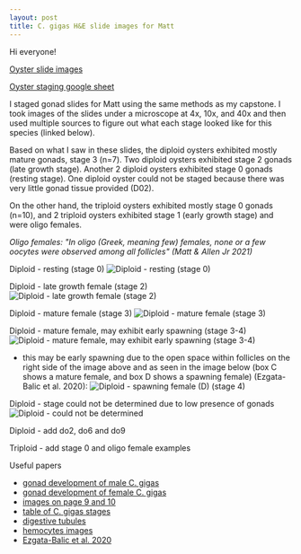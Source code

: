 ```yaml
---
layout: post
title: C. gigas H&E slide images for Matt
---
```

Hi everyone!

[Oyster slide images](https://drive.google.com/drive/folders/16TO3-1beDiOUhpmIE1NrAnbg3lo8JmOg?usp=sharing)

[Oyster staging google sheet](https://docs.google.com/spreadsheets/d/1fqYHdkFAxkhkaCjyz1m-wtLuHCWAQXIDzCgza5Ya_9I/edit?usp=sharing)

I staged gonad slides for Matt using the same methods as my capstone. I took 
images of the slides under a microscope at 4x, 10x, and 40x and then used multiple 
sources to figure out what each stage looked like for this species (linked below). 

Based on what I saw in these slides, the diploid oysters exhibited mostly mature gonads, stage 3 (n=7). Two diploid oysters exhibited stage 2 gonads (late growth stage). Another 2 diploid oysters exhibited stage 0 gonads (resting stage). One diploid oyster could not be staged because there was very little gonad tissue provided (D02). 

On the other hand, the triploid oysters exhibited mostly stage 0 gonads (n=10), and 2 triploid oysters exhibited stage 1 (early growth stage) and were oligo females.

*Oligo females: "In oligo (Greek, meaning few) females, none or a few oocytes were observed among all
follicles" (Matt & Allen Jr 2021)*


Diploid - resting (stage 0)
![Diploid - resting (stage 0)](https://raw.githubusercontent.com/drlawson/drlawson.github.io/master/images/D11_10x.jpg "Diploid resting")

Diploid - late growth female (stage 2)                  
![Diploid - late growth female (stage 2)](https://raw.githubusercontent.com/drlawson/drlawson.github.io/master/images/D03_10x.jpg "Diploid late growth")  

Diploid - mature female (stage 3)
![Diploid - mature female (stage 3)](https://raw.githubusercontent.com/drlawson/drlawson.github.io/master/images/D08_10x_a.jpg "Diploid mature")

Diploid - mature female, may exhibit early spawning (stage 3-4)
![Diploid - mature female, may exhibit early spawning (stage 3-4)](https://raw.githubusercontent.com/drlawson/drlawson.github.io/master/images/D04_10x.jpg "Diploid early spawning")

- this may be early spawning due to the open space within follicles on the right side of the image above and as seen in the image below (box C shows a mature female, and box D shows a spawning female) (Ezgata-Balic et al. 2020): 
![Diploid - spawning female (D) (stage 4)](https://raw.githubusercontent.com/drlawson/drlawson.github.io/master/images/Histology-of-gonad-development-stages-of-females-of-Crassostrea-gigas-A-early-active.jpg "Diploid early spawning")

Diploid - stage could not be determined due to low presence of gonads 
![Diploid - could not be determined](https://raw.githubusercontent.com/drlawson/drlawson.github.io/master/images/D02_10x%20(1).jpg "Diploid NA")

Diploid - add do2, do6 and do9 

Triploid - add stage 0 and oligo female examples 




Useful papers
- [gonad development of male C. gigas](https://www.researchgate.net/figure/Histology-of-gonad-development-stages-of-males-of-Crassostrea-gigas-A-early-active_fig3_340952942)
- [gonad development of female C. gigas](https://www.researchgate.net/figure/Histology-of-gonad-development-stages-of-females-of-Crassostrea-gigas-A-early-active_fig2_340952942)
- [images on page 9 and 10](http://citeseerx.ist.psu.edu/viewdoc/download?doi=10.1.1.323.3279&rep=rep1&type=pdf)
- [table of C. gigas stages](https://www.sciencedirect.com/science/article/pii/S0044848608004134?casa_token=TZB8M_iCI5gAAAAA:8DExseaMxbYgIxoV5QhTovY4b22Jnpb1cdPGBr81WHrFzGriPdzbCZ-H15LjRSbFV3mw26ngsQ#bib23)
- [digestive tubules](https://www.pnas.org/content/113/9/2430)  
- [hemocytes images](https://www.google.com/search?q=hemocytes+in+bivalves+histology&tbm=isch&ved=2ahUKEwiLg5r4xOfzAhXJCTQIHdosD48Q2-cCegQIABAA&oq=hemocytes+in+bivalves+histology&gs_lcp=CgNpbWcQAzoHCCMQ7wMQJ1DnNFiwRGDbRmgAcAB4AIABggGIAb8FkgEDOS4xmAEAoAEBqgELZ3dzLXdpei1pbWfAAQE&sclient=img&ei=Lqx3YYu0FsmT0PEP2tm8-Ag&bih=764&biw=1388#imgrc=hb9YOX6JtqYUqM)
- [Ezgata-Balic et al. 2020](https://www.researchgate.net/publication/340952942_Reproductive_cycle_of_the_non-native_Pacific_oyster_Crassostrea_gigas_in_the_Adriatic_Sea)